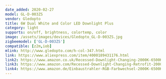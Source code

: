 ```yaml
---
date_added: 2020-02-27
model: GL-D-003ZS
vendor: Gledopto
title: 6W Dual White and Color LED Downlight Plus
category: light
supports: on/off, brightness, colortemp, color
image: /assets/images/devices/Gledopto_GL-D-003ZS.jpg
zigbeemodel: ['GL-D-003ZS']
compatible: [z2m,iob]
mlink: http://www.gledopto.com/h-col-347.html
link: https://www.aliexpress.com/item/4000189431176.html
link2: https://www.amazon.co.uk/Recessed-Downlight-Changing-2000K-6500K-Spotlight/dp/B07Y1VB1TC
link3: https://www.amazon.com/Recessed-Downlight-Changing-Retrofit-2000K-6500K/dp/B07ZB5J1HG
link4: https://www.amazon.de/Einbaustrahler-RGB-Farbwechsel-2000K-6500K-doppelwei%C3%9Fer-Deckenstrahler/dp/B07Y1VB1TC
---
```


